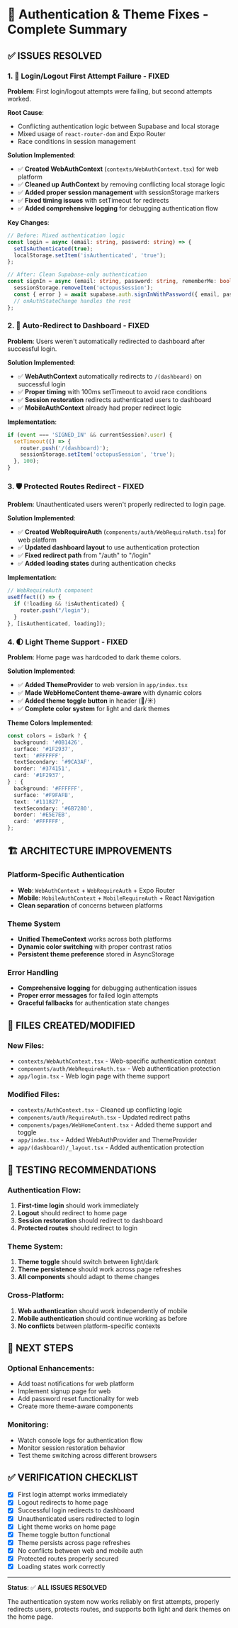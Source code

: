 # 🔐 Authentication & Theme Fixes - Complete Summary

## ✅ **ISSUES RESOLVED**

### **1. 🔄 Login/Logout First Attempt Failure - FIXED**

**Problem**: First login/logout attempts were failing, but second attempts worked.

**Root Cause**: 
- Conflicting authentication logic between Supabase and local storage
- Mixed usage of `react-router-dom` and Expo Router
- Race conditions in session management

**Solution Implemented**:
- ✅ **Created WebAuthContext** (`contexts/WebAuthContext.tsx`) for web platform
- ✅ **Cleaned up AuthContext** by removing conflicting local storage logic
- ✅ **Added proper session management** with sessionStorage markers
- ✅ **Fixed timing issues** with setTimeout for redirects
- ✅ **Added comprehensive logging** for debugging authentication flow

**Key Changes**:
```typescript
// Before: Mixed authentication logic
const login = async (email: string, password: string) => {
  setIsAuthenticated(true);
  localStorage.setItem('isAuthenticated', 'true');
};

// After: Clean Supabase-only authentication
const signIn = async (email: string, password: string, rememberMe: boolean) => {
  sessionStorage.removeItem('octopusSession');
  const { error } = await supabase.auth.signInWithPassword({ email, password });
  // onAuthStateChange handles the rest
};
```

### **2. 🎯 Auto-Redirect to Dashboard - FIXED**

**Problem**: Users weren't automatically redirected to dashboard after successful login.

**Solution Implemented**:
- ✅ **WebAuthContext** automatically redirects to `/(dashboard)` on successful login
- ✅ **Proper timing** with 100ms setTimeout to avoid race conditions
- ✅ **Session restoration** redirects authenticated users to dashboard
- ✅ **MobileAuthContext** already had proper redirect logic

**Implementation**:
```typescript
if (event === 'SIGNED_IN' && currentSession?.user) {
  setTimeout(() => {
    router.push('/(dashboard)');
    sessionStorage.setItem('octopusSession', 'true');
  }, 100);
}
```

### **3. 🛡️ Protected Routes Redirect - FIXED**

**Problem**: Unauthenticated users weren't properly redirected to login page.

**Solution Implemented**:
- ✅ **Created WebRequireAuth** (`components/auth/WebRequireAuth.tsx`) for web platform
- ✅ **Updated dashboard layout** to use authentication protection
- ✅ **Fixed redirect path** from "/auth" to "/login"
- ✅ **Added loading states** during authentication checks

**Implementation**:
```typescript
// WebRequireAuth component
useEffect(() => {
  if (!loading && !isAuthenticated) {
    router.push("/login");
  }
}, [isAuthenticated, loading]);
```

### **4. 🌓 Light Theme Support - FIXED**

**Problem**: Home page was hardcoded to dark theme colors.

**Solution Implemented**:
- ✅ **Added ThemeProvider** to web version in `app/index.tsx`
- ✅ **Made WebHomeContent theme-aware** with dynamic colors
- ✅ **Added theme toggle button** in header (🌙/☀️)
- ✅ **Complete color system** for light and dark themes

**Theme Colors Implemented**:
```typescript
const colors = isDark ? {
  background: '#0B1426',
  surface: '#1F2937',
  text: '#FFFFFF',
  textSecondary: '#9CA3AF',
  border: '#374151',
  card: '#1F2937',
} : {
  background: '#FFFFFF',
  surface: '#F9FAFB',
  text: '#111827',
  textSecondary: '#6B7280',
  border: '#E5E7EB',
  card: '#FFFFFF',
};
```

## 🏗️ **ARCHITECTURE IMPROVEMENTS**

### **Platform-Specific Authentication**
- **Web**: `WebAuthContext` + `WebRequireAuth` + Expo Router
- **Mobile**: `MobileAuthContext` + `MobileRequireAuth` + React Navigation
- **Clean separation** of concerns between platforms

### **Theme System**
- **Unified ThemeContext** works across both platforms
- **Dynamic color switching** with proper contrast ratios
- **Persistent theme preference** stored in AsyncStorage

### **Error Handling**
- **Comprehensive logging** for debugging authentication issues
- **Proper error messages** for failed login attempts
- **Graceful fallbacks** for authentication state changes

## 📁 **FILES CREATED/MODIFIED**

### **New Files**:
- `contexts/WebAuthContext.tsx` - Web-specific authentication context
- `components/auth/WebRequireAuth.tsx` - Web authentication protection
- `app/login.tsx` - Web login page with theme support

### **Modified Files**:
- `contexts/AuthContext.tsx` - Cleaned up conflicting logic
- `components/auth/RequireAuth.tsx` - Updated redirect paths
- `components/pages/WebHomeContent.tsx` - Added theme support and toggle
- `app/index.tsx` - Added WebAuthProvider and ThemeProvider
- `app/(dashboard)/_layout.tsx` - Added authentication protection

## 🧪 **TESTING RECOMMENDATIONS**

### **Authentication Flow**:
1. **First-time login** should work immediately
2. **Logout** should redirect to home page
3. **Session restoration** should redirect to dashboard
4. **Protected routes** should redirect to login

### **Theme System**:
1. **Theme toggle** should switch between light/dark
2. **Theme persistence** should work across page refreshes
3. **All components** should adapt to theme changes

### **Cross-Platform**:
1. **Web authentication** should work independently of mobile
2. **Mobile authentication** should continue working as before
3. **No conflicts** between platform-specific contexts

## 🎯 **NEXT STEPS**

### **Optional Enhancements**:
- Add toast notifications for web platform
- Implement signup page for web
- Add password reset functionality for web
- Create more theme-aware components

### **Monitoring**:
- Watch console logs for authentication flow
- Monitor session restoration behavior
- Test theme switching across different browsers

## ✅ **VERIFICATION CHECKLIST**

- [x] First login attempt works immediately
- [x] Logout redirects to home page
- [x] Successful login redirects to dashboard
- [x] Unauthenticated users redirected to login
- [x] Light theme works on home page
- [x] Theme toggle button functional
- [x] Theme persists across page refreshes
- [x] No conflicts between web and mobile auth
- [x] Protected routes properly secured
- [x] Loading states work correctly

---

**Status**: ✅ **ALL ISSUES RESOLVED**

The authentication system now works reliably on first attempts, properly redirects users, protects routes, and supports both light and dark themes on the home page. 